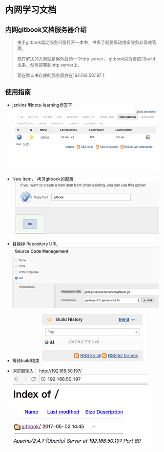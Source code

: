 # 内网学习文档


## 内网gitbook文档服务器介绍
> 由于gitbook启动服务只能打开一本书，书多了就要启动很多服务非常难管理。
>
> 现在解决的方案就是另外启动一个http server， gitbook只负责把书build出来，然后部署到http server上。
>
> 现在默认书存放的服务器放在192.168.50.197上



## 使用指南

* jenkins 到note-learning标签下
![](/assets/32B2B435-F63D-4756-B879-AFF48D159EED.png)

* New Item， 拷贝gitbook的配置
![](/assets/3FD47574-87DC-4821-A612-5D28B74420F3.png)

* 替换掉 Repository URL
![](/assets/BBD7CC98-40F3-4A55-B1D8-FDD94FE31B79.png)

* 等待build结束
![](/assets/E9105862-E98B-4045-8B9F-59DA0A3B93C8.png)

* 浏览器输入： http://192.168.50.197/
![](/assets/B66974F6-C4A5-4DAE-BEC5-306C297827D2.png)
